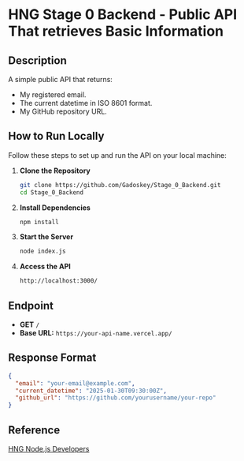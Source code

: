 # HNG Stage 0 Backend - Public API That retrieves Basic Information

## Description
A simple public API that returns:
- My registered email.
- The current datetime in ISO 8601 format.
- My GitHub repository URL.

## How to Run Locally

Follow these steps to set up and run the API on your local machine:

1. **Clone the Repository**  
   ```bash
   git clone https://github.com/Gadoskey/Stage_0_Backend.git
   cd Stage_0_Backend
2. **Install Dependencies**  
   ```bash
   npm install
3. **Start the Server**  
   ```bash
   node index.js
4. **Access the API**  
   ```bash
   http://localhost:3000/


## Endpoint
- **GET** `/`
- **Base URL:** `https://your-api-name.vercel.app/`


## Response Format
``` json
{
  "email": "your-email@example.com",
  "current_datetime": "2025-01-30T09:30:00Z",
  "github_url": "https://github.com/yourusername/your-repo"
}
```

## Reference
[HNG Node.js Developers](https://hng.tech/hire/nodejs-developers)